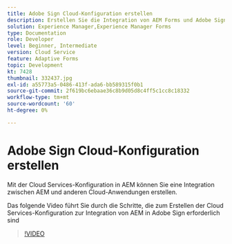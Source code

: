 ```yaml
---
title: Adobe Sign Cloud-Konfiguration erstellen
description: Erstellen Sie die Integration von AEM Forms und Adobe Sign mithilfe der Cloud Services-Konfiguration.
solution: Experience Manager,Experience Manager Forms
type: Documentation
role: Developer
level: Beginner, Intermediate
version: Cloud Service
feature: Adaptive Forms
topic: Development
kt: 7428
thumbnail: 332437.jpg
exl-id: a55773a5-0486-413f-ada6-bb589315f0b1
source-git-commit: 2f619bc6ebaae36c8b9d05d8c4ff5c1cc8c18332
workflow-type: tm+mt
source-wordcount: '60'
ht-degree: 0%

---
```


# Adobe Sign Cloud-Konfiguration erstellen

Mit der Cloud Services-Konfiguration in AEM können Sie eine Integration zwischen AEM und anderen Cloud-Anwendungen erstellen.

Das folgende Video führt Sie durch die Schritte, die zum Erstellen der Cloud Services-Konfiguration zur Integration von AEM in Adobe Sign erforderlich sind

>[!VIDEO](https://video.tv.adobe.com/v/332437?quality=12&learn=on)
